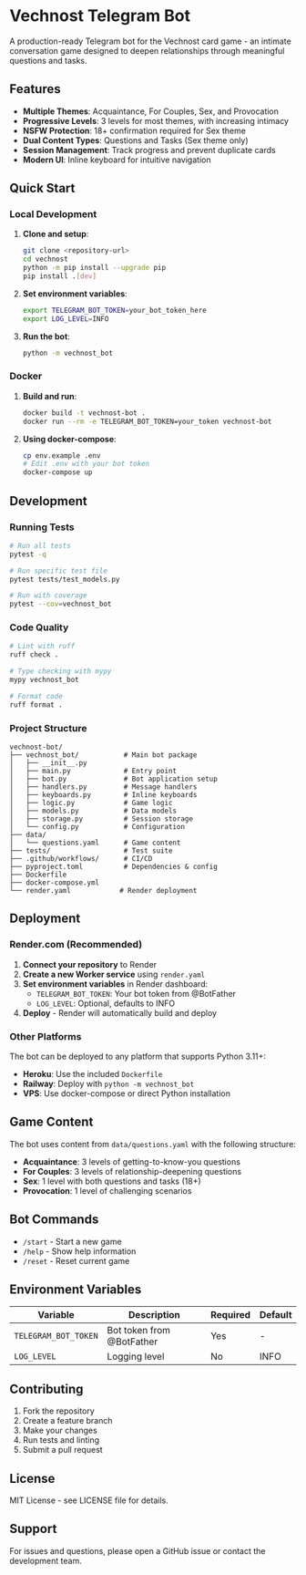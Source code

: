 # Vechnost Telegram Bot

A production-ready Telegram bot for the Vechnost card game - an intimate conversation game designed to deepen relationships through meaningful questions and tasks.

## Features

- **Multiple Themes**: Acquaintance, For Couples, Sex, and Provocation
- **Progressive Levels**: 3 levels for most themes, with increasing intimacy
- **NSFW Protection**: 18+ confirmation required for Sex theme
- **Dual Content Types**: Questions and Tasks (Sex theme only)
- **Session Management**: Track progress and prevent duplicate cards
- **Modern UI**: Inline keyboard for intuitive navigation

## Quick Start

### Local Development

1. **Clone and setup**:
   ```bash
   git clone <repository-url>
   cd vechnost
   python -m pip install --upgrade pip
   pip install .[dev]
   ```

2. **Set environment variables**:
   ```bash
   export TELEGRAM_BOT_TOKEN=your_bot_token_here
   export LOG_LEVEL=INFO
   ```

3. **Run the bot**:
   ```bash
   python -m vechnost_bot
   ```

### Docker

1. **Build and run**:
   ```bash
   docker build -t vechnost-bot .
   docker run --rm -e TELEGRAM_BOT_TOKEN=your_token vechnost-bot
   ```

2. **Using docker-compose**:
   ```bash
   cp env.example .env
   # Edit .env with your bot token
   docker-compose up
   ```

## Development

### Running Tests

```bash
# Run all tests
pytest -q

# Run specific test file
pytest tests/test_models.py

# Run with coverage
pytest --cov=vechnost_bot
```

### Code Quality

```bash
# Lint with ruff
ruff check .

# Type checking with mypy
mypy vechnost_bot

# Format code
ruff format .
```

### Project Structure

```
vechnost-bot/
├── vechnost_bot/           # Main bot package
│   ├── __init__.py
│   ├── main.py             # Entry point
│   ├── bot.py              # Bot application setup
│   ├── handlers.py         # Message handlers
│   ├── keyboards.py        # Inline keyboards
│   ├── logic.py            # Game logic
│   ├── models.py           # Data models
│   ├── storage.py          # Session storage
│   └── config.py           # Configuration
├── data/
│   └── questions.yaml      # Game content
├── tests/                  # Test suite
├── .github/workflows/      # CI/CD
├── pyproject.toml          # Dependencies & config
├── Dockerfile
├── docker-compose.yml
└── render.yaml            # Render deployment
```

## Deployment

### Render.com (Recommended)

1. **Connect your repository** to Render
2. **Create a new Worker service** using `render.yaml`
3. **Set environment variables** in Render dashboard:
   - `TELEGRAM_BOT_TOKEN`: Your bot token from @BotFather
   - `LOG_LEVEL`: Optional, defaults to INFO
4. **Deploy** - Render will automatically build and deploy

### Other Platforms

The bot can be deployed to any platform that supports Python 3.11+:

- **Heroku**: Use the included `Dockerfile`
- **Railway**: Deploy with `python -m vechnost_bot`
- **VPS**: Use docker-compose or direct Python installation

## Game Content

The bot uses content from `data/questions.yaml` with the following structure:

- **Acquaintance**: 3 levels of getting-to-know-you questions
- **For Couples**: 3 levels of relationship-deepening questions
- **Sex**: 1 level with both questions and tasks (18+)
- **Provocation**: 1 level of challenging scenarios

## Bot Commands

- `/start` - Start a new game
- `/help` - Show help information
- `/reset` - Reset current game

## Environment Variables

| Variable | Description | Required | Default |
|----------|-------------|----------|---------|
| `TELEGRAM_BOT_TOKEN` | Bot token from @BotFather | Yes | - |
| `LOG_LEVEL` | Logging level | No | INFO |

## Contributing

1. Fork the repository
2. Create a feature branch
3. Make your changes
4. Run tests and linting
5. Submit a pull request

## License

MIT License - see LICENSE file for details.

## Support

For issues and questions, please open a GitHub issue or contact the development team.
